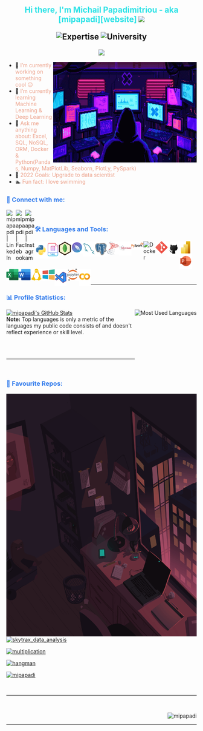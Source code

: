 <h2 align="center">
<span style="color:#2de2e6">
Hi there, I'm Michail Papadimitriou - aka [mipapadi][website] <img src="https://media.giphy.com/media/hvRJCLFzcasrR4ia7z/giphy.gif" width="25px">
</span>

![Expertise](https://img.shields.io/badge/Field-Exp-2de2e6)
![University](https://img.shields.io/badge/From-UTH-critical)
</h2>

<p align="center">
  <a href="https://github.com/DenverCoder1/readme-typing-svg"><img src="https://readme-typing-svg.herokuapp.com/?lines=A+passionate+Data+Analyst;Searching+for:;Job+opportunities+and+exciting+projects+!!;Always%20learning%20new%20things%20🤖&font=Neonderthaw%20Code&center=true&width=440&height=45&color=9700cc&vCenter=true&size=17"></a>
</p>

  <img align="right" alt="GIF" src="https://raw.githubusercontent.com/mipapadi/mipapadi/master/C%20R%20E%20A%20T%20O%20R.gif" width="380" height="265" />


- 🔭 <span style="color:#ECA089">I’m currently working on something cool 😉</span>  
- 📖 <span style="color:#ECA089">I’m currently learning Machine Learning & Deep Learning</span>  
- 💬 <span style="color:#ECA089">Ask me anything about: Excel, SQL, NoSQL, ORM, Docker & Python(Pandas, Numpy, MatPlotLib, Seaborn, PlotLy, PySpark)</span>  
- 🎯 <span style="color:#ECA089">2022 Goals: Upgrade to data scientist</span>  
- 🏊 <span style="color:#ECA089">Fun fact: I love swimming</span> 

<h3 align="left">  
<span style="color:#317bec">
 <b>🔗 Connect with me:</b>
</span>
</h3>

<!-- 
<img align="left" alt="mipapapdi.com" width="25px" src="https://raw.githubusercontent.com/iconic/open-iconic/master/svg/globe.svg" />
-->

[<img align="left" alt="mipapapdi | LinkedIn" width="25px" src="https://cdn.jsdelivr.net/npm/simple-icons@v3/icons/linkedin.svg" />][linkedin]
[<img align="left" alt="mipapapdi | Facebook" width="25px" src="https://cdn.jsdelivr.net/npm/simple-icons@v3/icons/facebook.svg" />][facebook]
[<img align="left" alt="mipapapdi | Instagram" width="25px" src="https://cdn.jsdelivr.net/npm/simple-icons@v3/icons/instagram.svg" />][instagram]

<br>

<h3 align="left">  
<span style="color:#317bec">
 <b>🛠️ Languages and Tools:</b>
</span>
</h3>

[<img align="left" alt="Python" width="32px" src="https://raw.githubusercontent.com/mipapadi/mipapadi/master/Icons/Python.png" />](https://raw.githubusercontent.com/mipapadi/mipapadi/master/Icons/Python.png "Ptyhon")
[<img align="left" alt="SQL" width="32px" src="https://raw.githubusercontent.com/mipapadi/mipapadi/master/Icons/SQL.png" />](https://raw.githubusercontent.com/mipapadi/mipapadi/master/Icons/SQL.png "SQL")
[<img align="left" alt="MongoDB" width="32px" src="https://raw.githubusercontent.com/mipapadi/mipapadi/master/Icons/MongoDB.png" />](https://raw.githubusercontent.com/mipapadi/mipapadi/master/Icons/MongoDB.png "MongoDB")
[<img align="left" alt="SQLite" width="32px" src="https://raw.githubusercontent.com/mipapadi/mipapadi/master/Icons/SQLite.png" />](https://raw.githubusercontent.com/mipapadi/mipapadi/master/Icons/SQLite.png "SQLite")
[<img align="left" alt="MySQL" width="32px" src="https://raw.githubusercontent.com/mipapadi/mipapadi/master/Icons/MySQL.png" />](https://raw.githubusercontent.com/mipapadi/mipapadi/master/Icons/MySQL.png "MySQL")
[<img align="left" alt="PostgreSQL" width="32px" src="https://raw.githubusercontent.com/mipapadi/mipapadi/master/Icons/PostgreSQL.png" />](https://raw.githubusercontent.com/mipapadi/mipapadi/master/Icons/PostgreSQL.png "PostgreSQL")
[<img align="left" alt="MS SQL Server" width="32px" src="https://raw.githubusercontent.com/mipapadi/mipapadi/master/Icons/MS%20SQL%20Server.png" />](raw.githubusercontent.com/mipapadi/mipapadi/master/Icons/MS%20SQL%20Server.png "MS SQL Server")
[<img align="left" alt="SQLAlchemy" width="32px" src="https://raw.githubusercontent.com/mipapadi/mipapadi/master/Icons/SQLAlchemy.png" />](https://raw.githubusercontent.com/mipapadi/mipapadi/master/Icons/SQLAlchemy.png "SQLAlchemy")
[<img align="left" alt="PySpark" width="32px" src="https://raw.githubusercontent.com/mipapadi/mipapadi/master/Icons/PySpark.png" />](https://raw.githubusercontent.com/mipapadi/mipapadi/master/Icons/PySpark.png "PySpark")
[<img align="left" alt="Docker" width="32px" src="https://raw.githubusercontent.com/mipapadi/mipapadi/master/Icons/Docker.png" />](https://raw.githubusercontent.com/mipapadi/mipapadi/master/Icons/Docker.png "Docker")
[<img align="left" alt="Git" width="32px" src="https://raw.githubusercontent.com/mipapadi/mipapadi/master/Icons/Git.png" />](https://raw.githubusercontent.com/mipapadi/mipapadi/master/Icons/Git.png "Git")
[<img align="left" alt="GitHub" width="32px" src="https://raw.githubusercontent.com/mipapadi/mipapadi/master/Icons/GitHub.png">](https://raw.githubusercontent.com/mipapadi/mipapadi/master/Icons/GitHub.png "GitHub")
[<img align="left" alt="Power BI" width="32px" src="https://raw.githubusercontent.com/mipapadi/mipapadi/master/Icons/Power%20BI.png" />](://raw.githubusercontent.com/mipapadi/mipapadi/master/Icons/Power%20BI.png "Power BI")
[<img align="left" alt="PowerPoint" width="32px" src="https://raw.githubusercontent.com/mipapadi/mipapadi/master/Icons/PowerPoint.png" />](https://raw.githubusercontent.com/mipapadi/mipapadi/master/Icons/PowerPoint.png "PowerPoint")
[<img align="left" alt="Excel" width="32px" src="https://raw.githubusercontent.com/mipapadi/mipapadi/master/Icons/Excel.png" />](https://raw.githubusercontent.com/mipapadi/mipapadi/master/Icons/Excel.png "Excel")
[<img align="left" alt="Word" width="32px" src="https://raw.githubusercontent.com/mipapadi/mipapadi/master/Icons/Word.png" />](https://raw.githubusercontent.com/mipapadi/mipapadi/master/Icons/Word.png "Word")  <br><br><br>
[<img align="left" alt="Linux" width="32px" src="https://raw.githubusercontent.com/mipapadi/mipapadi/master/Icons/Linux.png" />](https://raw.githubusercontent.com/mipapadi/mipapadi/master/Icons/Linux.png "Linux")
[<img align="left" alt="Windows" width="32px" src="https://raw.githubusercontent.com/mipapadi/mipapadi/master/Icons/Windows.png" />](https://raw.githubusercontent.com/mipapadi/mipapadi/master/Icons/Windows.png "Windows")
[<img align="left" alt="VSCode" width="32px" src="https://raw.githubusercontent.com/mipapadi/mipapadi/master/Icons/VSCode.png" />](https://raw.githubusercontent.com/mipapadi/mipapadi/master/Icons/VSCode.png "VSCode")
[<img align="left" alt="Jupyter" width="32px" src="https://raw.githubusercontent.com/mipapadi/mipapadi/master/Icons/Jupyter.png" />](https://raw.githubusercontent.com/mipapadi/mipapadi/master/Icons/Jupyter.png "Jupyter")
[<img align="left" alt="Colab" width="32px" src="https://raw.githubusercontent.com/mipapadi/mipapadi/master/Icons/Colab.png" />](https://raw.githubusercontent.com/mipapadi/mipapadi/master/Icons/Colab.png "Colab")

<br>
<br>

---


<h3 align="left">  
<span style="color:#317bec">
 <b>📊 Profile Statistics:</b>
</span>
</h3>

<a href="https://github.com/mipapadi?tab=repositories"><img alt="mipapadi's GitHub Stats" src="https://github-readme-stats.vercel.app/api/?username=mipapadi&show_icons=true&count_private=true&hide=contribs&hide_border=true&theme=synthwave" height="170px"/></a>
<a href="https://github.com/mipapadi?tab=repositories"><img align="right" alt="Most Used Languages" src="https://github-readme-stats.vercel.app/api/top-langs/?username=mipapadi&langs_count=8&hide_border=true&theme=omni" height="170px"/></a>
<br/>
<b>Note:</b> Top languages is only a metric of the languages my public code consists of and doesn't reflect experience or skill level.

<br>
<br>

---

<br>

<h3 align="left">  
<span style="color:#317bec">
 <b>💜 Favourite Repos:</b>
</span>
</h3>


   <img align="right" alt="GIF" src="https://raw.githubusercontent.com/mipapadi/mipapadi/master/E%20S%20C%20A%20P%20E.gif" width="510" height="640" />

<p align="left">
  <a href="https://github.com/mipapadi/skytrax_data_analysis"><img alt="skytrax_data_analysis" src="https://denvercoder1-github-readme-stats.vercel.app/api/pin/?username=mipapadi&repo=skytrax_data_analysis&theme=react&bg_color=1F222E&title_color=ECA089&icon_color=F85D7F&hide_border=true&show_icons=false"  width="300"></a>
  
  <a href="https://github.com/mipapadi/multiplication"><img alt="multiplication" src="https://denvercoder1-github-readme-stats.vercel.app/api/pin/?username=mipapadi&repo=multiplication&theme=react&bg_color=1F222E&title_color=ECA089&icon_color=F85D7F&hide_border=true&show_icons=false"  width="300"></a>
  
  <a href="https://github.com/mipapadi/hangman"><img alt="hangman" src="https://denvercoder1-github-readme-stats.vercel.app/api/pin/?username=mipapadi&repo=hangman&theme=react&bg_color=1F222E&title_color=ECA089&icon_color=F85D7F&hide_border=true&show_icons=false"  width="300"></a>
  
  <a href="https://github.com/mipapadi/mipapadi"><img alt="mipapadi" src="https://denvercoder1-github-readme-stats.vercel.app/api/pin/?username=mipapadi&repo=mipapadi&theme=react&bg_color=1F222E&title_color=ECA089&icon_color=F85D7F&hide_border=true&show_icons=false"  width="300"></a>
</p>


<br>

---

<br>


<p align="right"> <img alt="mipapadi" src="https://quotes-github-readme.vercel.app/api?type=horizontal&theme=radical" />

<br>


---
        

[linkedin]: https://www.linkedin.com/in/mipapadi
[facebook]: https://www.facebook.com/mixalis.papadimitriou.1000/
[instagram]: https://www.instagram.com/mipapadi/?hl=en